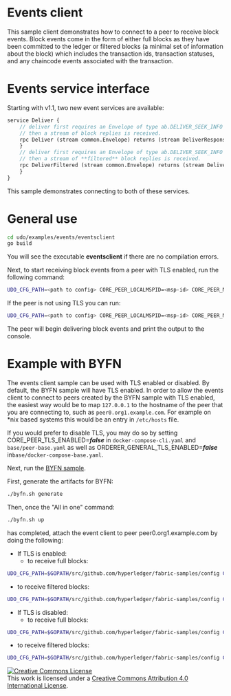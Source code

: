 # Events client
This sample client demonstrates how to connect to a peer to receive block
events. Block events come in the form of either full blocks as they have been
committed to the ledger or filtered blocks (a minimal set of information about
the block) which includes the transaction ids, transaction statuses, and any
chaincode events associated with the transaction.

# Events service interface
Starting with v1.1, two new event services are available:

```proto
service Deliver {
    // deliver first requires an Envelope of type ab.DELIVER_SEEK_INFO with Payload data as a marshaled orderer.SeekInfo message,
    // then a stream of block replies is received.
    rpc Deliver (stream common.Envelope) returns (stream DeliverResponse) {
    }
    // deliver first requires an Envelope of type ab.DELIVER_SEEK_INFO with Payload data as a marshaled orderer.SeekInfo message,
    // then a stream of **filtered** block replies is received.
    rpc DeliverFiltered (stream common.Envelope) returns (stream DeliverResponse) {
    }
}
```

This sample demonstrates connecting to both of these services.

# General use
```sh
cd udo/examples/events/eventsclient
go build
```
You will see the executable **eventsclient** if there are no compilation errors.

Next, to start receiving block events from a peer with TLS enabled, run the
following command:

```sh
UDO_CFG_PATH=<path to config> CORE_PEER_LOCALMSPID=<msp-id> CORE_PEER_MSPCONFIGPATH=<path to MSP folder> ./eventsclient -channelID=<channel-id> -filtered=<true or false> -tls=true -clientKey=<path to the client key> -clientCert=<path to the client TLS certificate> -rootCert=<path to the server root CA certificate>
```

If the peer is not using TLS you can run:

```bash
UDO_CFG_PATH=<path to config> CORE_PEER_LOCALMSPID=<msp-id> CORE_PEER_MSPCONFIGPATH=<path to MSP folder> ./eventsclient -channelID=<channel-id> -filtered=<true or false> -tls=false
```

The peer will begin delivering block events and print the output to the console.

# Example with BYFN
The events client sample can be used with TLS enabled or disabled. By default,
the BYFN sample will have TLS enabled. In order to allow the events client
to connect to peers created by the BYFN sample with TLS enabled, the easiest
way would be to map `127.0.0.1` to the hostname of the peer that you are
connecting to, such as `peer0.org1.example.com`. For example on \*nix based
systems this would be an entry in `/etc/hosts` file.

If you would prefer to disable TLS, you may do so by setting
CORE_PEER_TLS_ENABLED=***false*** in ``docker-compose-cli.yaml`` and
``base/peer-base.yaml`` as well as
ORDERER_GENERAL_TLS_ENABLED=***false*** in``base/docker-compose-base.yaml``.

Next, run the [BYFN sample](https://github.com/hyperledger/fabric-samples/tree/master/first-network).

First, generate the artifacts for BYFN:
```sh
./byfn.sh generate
```

Then, once the "All in one" command:
```sh
./byfn.sh up
```
has completed, attach the event client to peer peer0.org1.example.com by doing
the following:

* If TLS is enabled:
  * to receive full blocks:
```sh
UDO_CFG_PATH=$GOPATH/src/github.com/hyperledger/fabric-samples/config CORE_PEER_LOCALMSPID=Org1MSP CORE_PEER_MSPCONFIGPATH=$GOPATH/src/github.com/hyperledger/fabric-samples/first-network/crypto-config/peerOrganizations/org1.example.com/peers/peer0.Org1.example.com/msp ./eventsclient -server=peer0.org1.example.com:7051 -channelID=mychannel -filtered=false -tls=true -clientKey=$GOPATH/src/github.com/hyperledger/fabric-samples/first-network/crypto-config/peerOrganizations/org1.example.com/users/Admin@Org1.example.com/tls/client.key -clientCert=$GOPATH/src/github.com/hyperledger/fabric-samples/first-network/crypto-config/peerOrganizations/org1.example.com/users/Admin@Org1.example.com/tls/client.crt -rootCert=$GOPATH/src/github.com/hyperledger/fabric-samples/first-network/crypto-config/peerOrganizations/org1.example.com/users/Admin@Org1.example.com/tls/ca.crt
```

  * to receive filtered blocks:
```sh
UDO_CFG_PATH=$GOPATH/src/github.com/hyperledger/fabric-samples/config CORE_PEER_LOCALMSPID=Org1MSP CORE_PEER_MSPCONFIGPATH=$GOPATH/src/github.com/hyperledger/fabric-samples/first-network/crypto-config/peerOrganizations/org1.example.com/peers/peer0.Org1.example.com/msp ./eventsclient -server=peer0.org1.example.com:7051 -channelID=mychannel -filtered=true -tls=true -clientKey=$GOPATH/src/github.com/hyperledger/fabric-samples/first-network/crypto-config/peerOrganizations/org1.example.com/users/Admin@Org1.example.com/tls/client.key -clientCert=$GOPATH/src/github.com/hyperledger/fabric-samples/first-network/crypto-config/peerOrganizations/org1.example.com/users/Admin@Org1.example.com/tls/client.crt -rootCert=$GOPATH/src/github.com/hyperledger/fabric-samples/first-network/crypto-config/peerOrganizations/org1.example.com/users/Admin@Org1.example.com/tls/ca.crt
```

* If TLS is disabled:
  * to receive full blocks:
```sh
UDO_CFG_PATH=$GOPATH/src/github.com/hyperledger/fabric-samples/config CORE_PEER_LOCALMSPID=Org1MSP CORE_PEER_MSPCONFIGPATH=$GOPATH/src/github.com/hyperledger/fabric-samples/first-network/crypto-config/peerOrganizations/org1.example.com/peers/peer0.Org1.example.com/msp ./eventsclient -server=peer0.org1.example.com:7051 -channelID=mychannel -filtered=false -tls=false
```

  * to receive filtered blocks:
```sh
UDO_CFG_PATH=$GOPATH/src/github.com/hyperledger/fabric-samples/config CORE_PEER_LOCALMSPID=Org1MSP CORE_PEER_MSPCONFIGPATH=$GOPATH/src/github.com/hyperledger/fabric-samples/first-network/crypto-config/peerOrganizations/org1.example.com/peers/peer0.Org1.example.com/msp ./eventsclient -server=peer0.org1.example.com:7051 -channelID=mychannel -filtered=true -tls=false
```

<a rel="license" href="http://creativecommons.org/licenses/by/4.0/"><img alt="Creative Commons License" style="border-width:0" src="https://i.creativecommons.org/l/by/4.0/88x31.png" /></a><br />This work is licensed under a <a rel="license" href="http://creativecommons.org/licenses/by/4.0/">Creative Commons Attribution 4.0 International License</a>.
